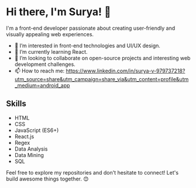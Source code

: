 # Hi there, I'm Surya! 👋

I'm a front-end developer passionate about creating user-friendly and visually appealing web experiences.

- 👀 I’m interested in front-end technologies and UI/UX design.
- 🌱 I’m currently learning React.
- 💞️ I’m looking to collaborate on open-source projects and interesting web development challenges.
- 📫 How to reach me: https://www.linkedin.com/in/surya-v-979737218?utm_source=share&utm_campaign=share_via&utm_content=profile&utm_medium=android_app

## Skills

- HTML
- CSS 
- JavaScript (ES6+)
- React.js
- Regex
- Data Analysis
- Data Mining
- SQL

Feel free to explore my repositories and don't hesitate to connect! Let's build awesome things together. 😊
